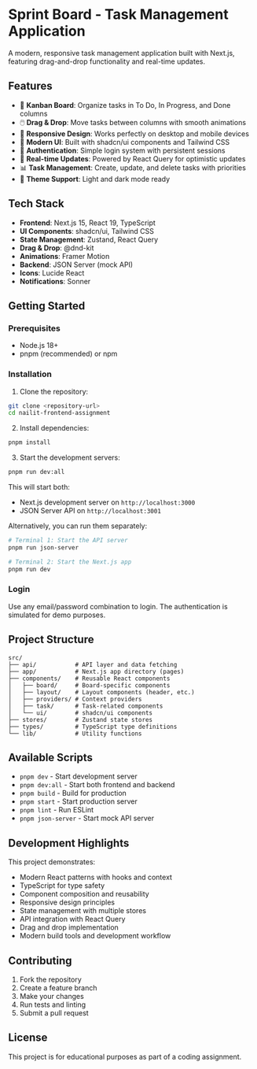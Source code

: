 # Sprint Board - Task Management Application

A modern, responsive task management application built with Next.js, featuring drag-and-drop functionality and real-time updates.

## Features

- 🎯 **Kanban Board**: Organize tasks in To Do, In Progress, and Done columns
- 🖱️ **Drag & Drop**: Move tasks between columns with smooth animations
- 📱 **Responsive Design**: Works perfectly on desktop and mobile devices
- 🎨 **Modern UI**: Built with shadcn/ui components and Tailwind CSS
- 🔐 **Authentication**: Simple login system with persistent sessions
- 🚀 **Real-time Updates**: Powered by React Query for optimistic updates
- 📊 **Task Management**: Create, update, and delete tasks with priorities
- 🌙 **Theme Support**: Light and dark mode ready

## Tech Stack

- **Frontend**: Next.js 15, React 19, TypeScript
- **UI Components**: shadcn/ui, Tailwind CSS
- **State Management**: Zustand, React Query
- **Drag & Drop**: @dnd-kit
- **Animations**: Framer Motion
- **Backend**: JSON Server (mock API)
- **Icons**: Lucide React
- **Notifications**: Sonner

## Getting Started

### Prerequisites

- Node.js 18+
- pnpm (recommended) or npm

### Installation

1. Clone the repository:

```bash
git clone <repository-url>
cd nailit-frontend-assignment
```

2. Install dependencies:

```bash
pnpm install
```

3. Start the development servers:

```bash
pnpm run dev:all
```

This will start both:

- Next.js development server on `http://localhost:3000`
- JSON Server API on `http://localhost:3001`

Alternatively, you can run them separately:

```bash
# Terminal 1: Start the API server
pnpm run json-server

# Terminal 2: Start the Next.js app
pnpm run dev
```

### Login

Use any email/password combination to login. The authentication is simulated for demo purposes.

## Project Structure

```
src/
├── api/           # API layer and data fetching
├── app/           # Next.js app directory (pages)
├── components/    # Reusable React components
│   ├── board/     # Board-specific components
│   ├── layout/    # Layout components (header, etc.)
│   ├── providers/ # Context providers
│   ├── task/      # Task-related components
│   └── ui/        # shadcn/ui components
├── stores/        # Zustand state stores
├── types/         # TypeScript type definitions
└── lib/           # Utility functions
```

## Available Scripts

- `pnpm dev` - Start development server
- `pnpm dev:all` - Start both frontend and backend
- `pnpm build` - Build for production
- `pnpm start` - Start production server
- `pnpm lint` - Run ESLint
- `pnpm json-server` - Start mock API server

## Development Highlights

This project demonstrates:

- Modern React patterns with hooks and context
- TypeScript for type safety
- Component composition and reusability
- Responsive design principles
- State management with multiple stores
- API integration with React Query
- Drag and drop implementation
- Modern build tools and development workflow

## Contributing

1. Fork the repository
2. Create a feature branch
3. Make your changes
4. Run tests and linting
5. Submit a pull request

## License

This project is for educational purposes as part of a coding assignment.

